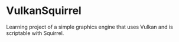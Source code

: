 # VulkanSquirrel
Learning project of a simple graphics engine that uses Vulkan and is scriptable with Squirrel.

